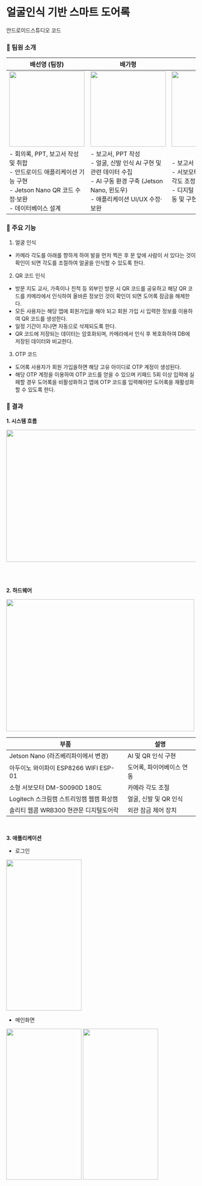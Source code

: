 # 얼굴인식 기반 스마트 도어록
안드로이드스튜디오 코드

### 📢 팀원 소개
|배선영 (팀장) |배가형|양영준|
|------|---|---|
|<div align="center"><img width="200" height="200" src="https://github.com/visAIge/android_studio/assets/87819894/27e2ff02-3bb6-406d-b71f-eecddcfebdd3"/></div>|<div align="center"><img width="200" height="200" src="https://github.com/visAIge/android_studio/assets/87819894/219c2257-46c6-430e-985f-893db864df85"/></div>|<div align="center"><img width="200" height="200" src="https://github.com/visAIge/android_studio/assets/87819894/a110f222-cc14-4cd4-9e94-ad51710c440a"/></div>|
|- 회의록, PPT, 보고서 작성 및 취합<br/>- 안드로이드 애플리케이션 기능 구현<br/>- Jetson Nano QR 코드 수정·보완<br/>- 데이터베이스 설계|- 보고서, PPT 작성<br/>- 얼굴, 신발 인식 AI 구현 및 관련 데이터 수집<br/>- AI 구동 환경 구축 (Jetson Nano, 윈도우)<br/>- 애플리케이션 UI/UX 수정·보완|- 보고서 작성<br/>- 서보모터를 이용한 카메라 각도 조정부 구현<br/>- 디지털 도어록, 아두이노 연동 및 구현|


### 📌 주요 기능
1. 얼굴 인식
- 카메라 각도를 아래를 향하게 하여 발을 먼저 찍은 후 문 앞에 사람이 서 있다는 것이 확인이 되면 각도를 조절하여 얼굴을 인식할 수 있도록 한다.  

2. QR 코드 인식
- 방문 지도 교사, 가족이나 친척 등 외부인 방문 시 QR 코드를 공유하고 해당 QR 코드를 카메라에서 인식하여 올바른 정보인 것이 확인이 되면 도어록 잠금을 해제한다.
- 모든 사용자는 해당 앱에 회원가입을 해야 되고 회원 가입 시 입력한 정보를 이용하여 QR 코드를 생성한다.
- 일정 기간이 지나면 자동으로 삭제되도록 한다.
- QR 코드에 저장되는 데이터는 암호화되며, 카메라에서 인식 후 복호화하여 DB에 저장된 데이터와 비교한다.

3. OTP 코드
- 도어록 사용자가 회원 가입을하면 해당 고유 아이디로 OTP 계정이 생성된다.
- 해당 OTP 계정을 이용하여 OTP 코드를 얻을 수 있으며 키패드 5회 이상 입력에 실패할 경우 도어록을 비활성화하고 앱에 OTP 코드를 입력해야만 도어록을 재활성화할 수 있도록 한다.


### 🔎 결과 
**1. 시스템 흐름**

<img width="600" height="350" src="https://github.com/visAIge/android_studio/assets/87819894/6c9acd74-bdcb-441f-8395-7952c784ba4c"/>
<br/><br/><br/><br/>

**2. 하드웨어**

<img width="500" height="350" src="https://github.com/visAIge/android_studio/assets/87819894/006ed492-763e-45e4-bb0e-e42d0763a27c"/>

|부품|설명|
|------|---|
|Jetson Nano (라즈베리파이에서 변경)|AI 및 QR 인식 구현|
|아두이노 와이파이 ESP8266 WIFI ESP-01|도어록, 파이어베이스 연동|
|소형 서보모터 DM-S0090D 180도|카메라 각도 조절|
|Logitech 스크림캠 스트리밍캠 웹캠 화상캠|얼굴, 신발 및 QR 인식|
|솔리티 웹콤 WRB300 현관문 디지털도어락|외관 잠금 제어 장치|

<br/>

**3. 애플리케이션**

- 로그인
<img width="200" height="400" src="https://github.com/visAIge/android_studio/assets/87819894/a427f19f-b385-4b98-b708-6dda9c4b7646"/>

- 메인화면
<img width="200" height="400" src="https://github.com/visAIge/android_studio/assets/87819894/d6d67945-c7f8-463f-83a6-a949f6950d7f"/>
<img width="200" height="400" src="https://github.com/visAIge/android_studio/assets/87819894/64d5a03a-935d-4037-9d4e-05fc40c3d8a2"/>
<br/><br/>
